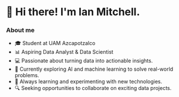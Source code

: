 # 👋 Hi there! I'm Ian Mitchell.


### About me
-  🎓  Student at UAM Azcapotzalco
-  📊  Aspiring Data Analyst & Data Scientist
-  💻  Passionate about turning data into actionable insights.
-  🚀  Currently exploring AI and machine learning to solve real-world problems.
-  🌱  Always learning and experimenting with new technologies.
-  🔍  Seeking opportunities to collaborate on exciting data projects.

